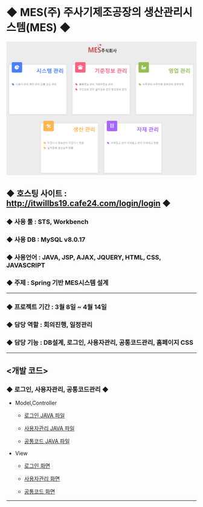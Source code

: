 # ◆ MES(주) 주사기제조공장의 생산관리시스템(MES) ◆

![MES주식회사](BESimages/MES_main.PNG) 


## ◆ 호스팅 사이트 : http://itwillbs19.cafe24.com/login/login ◆
### ◆ 사용 툴 : STS, Workbench
### ◆ 사용 DB : MySQL v8.0.17
### ◆ 사용언어 : JAVA, JSP, AJAX, JQUERY, HTML, CSS, JAVASCRIPT
### ◆ 주제 : Spring 기반 MES시스템 설계

---

### ◆ 프로젝트 기간 : 3월 8일 ~ 4월 14일
### ◆ 담당 역할 : 회의진행, 일정관리
### ◆ 담당 기능 : DB설계, 로그인, 사용자관리, 공통코드관리, 홈페이지 CSS

---


## <개발 코드>

### ◆ 로그인, 사용자관리, 공통코드관리 ◆

* Model,Controller

  * [로그인 JAVA 파일](https://github.com/Baek0218/MESProject/blob/develop/src/main/java/com/itwillbs/login/)
  
  * [사용자관리 JAVA 파일](https://github.com/Baek0218/MESProject/blob/develop/MESProject/src/main/java/com/itwillbs/member/)
  
  * [공통코드 JAVA 파일](https://github.com/Baek0218/MESProject/blob/develop/MESProject/src/main/java/com/itwillbs/comcode/)
 
* View

  * [로그인 화면](https://github.com/Baek0218/MESProject/blob/develop/MESProject/src/main/webapp/WEB-INF/views/login/)
  
  * [사용자관리 화면](https://github.com/Baek0218/MESProject/blob/develop/MESProject/src/main/webapp/WEB-INF/views/member)
  
  * [공통코드 화면](https://github.com/Baek0218/MESProject/blob/develop/MESProject/src/main/webapp/WEB-INF/views/comCode/)


---
